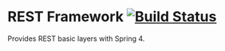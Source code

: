 # REST Framework [![Build Status](https://travis-ci.org/Daeliin/rest-framework.svg?branch=master)](https://travis-ci.org/Daeliin/rest-framework)


Provides REST basic layers with Spring 4.

